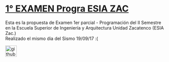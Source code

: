 [1° EXAMEN Progra ESIA ZAC](https://github.com/NuxeUX/Examen-1-Programacion-en-VB---ESIA-ZAC.)
======
Esta es la propuesta de Examen 1er parcial - Programación del II Semestre en la Escuela Superior de Ingeniería y Arquitectura  Unidad Zacatenco (ESIA Zac.)   
Realizado el mismo dia del Sismo 19/09/17 :(

<a href='github.com/NuxeUX/' target='_blank'><img height='36' style='border:0px;height:36px;' src='http://1.bp.blogspot.com/-nIMn2Z0WSHg/Wch7SmU4LFI/AAAAAAAABA8/yNLfvXF6p6EP_BnHl12sJMe-JCqnIBoQgCK4BGAYYCw/s1600/kofi2.png' border='0' alt='github.com/NuxeUX/' /></a>
